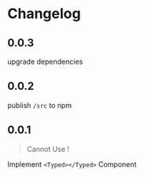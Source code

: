 # Changelog

## 0.0.3

upgrade dependencies

## 0.0.2

publish `/src` to npm

## 0.0.1

> Cannot Use !

Implement `<Typed></Typed>` Component
